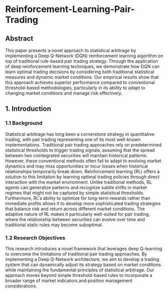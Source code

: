 # Reinforcement-Learning-Pair-Trading
## Abstract
This paper presents a novel approach to statistical arbitrage by implementing a Deep Q-Network (DQN) reinforcement learning algorithm on top of traditional rule-based pair trading strategy. Through the application of deep reinforcement learning techniques, we demonstrate how DQN can learn optimal trading decisions by considering both traditional statistical measures and dynamic market conditions. Our empirical results show that this approach achieves superior performance compared to conventional threshold-based methodologies, particularly in its ability to adapt to changing market conditions and manage risk effectively.
## 1. Introduction
### 1.1 Background
Statistical arbitrage has long been a cornerstone strategy in quantitative trading, with pair trading representing one of its most well-known implementations. Traditional pair trading approaches rely on predetermined statistical thresholds to trigger trading signals, assuming that the spread between two cointegrated securities will maintain historical patterns. However, these conventional methods often fail to adapt to evolving market dynamics and may miss opportunities or incur losses when historical relationships temporarily break down.
Reinforcement learning (RL) offers a solution to this limitation by learning optimal trading policies through direct interaction with the market environment. Unlike traditional methods, RL agents can generalize patterns and recognize subtle shifts in market regimes that might not be captured by simple statistical thresholds. Furthermore, RL's ability to optimize for long-term rewards rather than immediate profits allows it to develop more sophisticated trading strategies that balance risk and return across different market conditions. The adaptive nature of RL makes it particularly well-suited for pair trading, where the relationship between securities can evolve over time and traditional static rules may become suboptimal.

### 1.2 Research Objectives
This research introduces a novel framework that leverages deep Q-learning to overcome the limitations of traditional pair trading approaches. By implementing a Deep Q-Network architecture, we aim to develop a trading system that can dynamically adjust its strategy based on market conditions while maintaining the fundamental principles of statistical arbitrage. Our approach moves beyond simple threshold-based rules to incorporate a broader range of market indicators and position management considerations.

